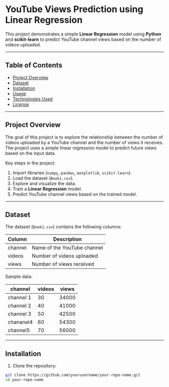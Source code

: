 # YouTube Views Prediction using Linear Regression

This project demonstrates a simple **Linear Regression** model using **Python** and **scikit-learn** to predict YouTube channel views based on the number of videos uploaded.

---

## Table of Contents
- [Project Overview](#project-overview)
- [Dataset](#dataset)
- [Installation](#installation)
- [Usage](#usage)
- [Technologies Used](#technologies-used)
- [License](#license)

---

## Project Overview

The goal of this project is to explore the relationship between the number of videos uploaded by a YouTube channel and the number of views it receives.  
The project uses a simple linear regression model to predict future views based on the input data.

Key steps in the project:
1. Import libraries (`numpy`, `pandas`, `matplotlib`, `scikit-learn`).
2. Load the dataset (`Book1.csv`).
3. Explore and visualize the data.
4. Train a **Linear Regression** model.
5. Predict YouTube channel views based on the trained model.

---

## Dataset

The dataset (`Book1.csv`) contains the following columns:

| Column   | Description                        |
|----------|------------------------------------|
| channel  | Name of the YouTube channel        |
| videos   | Number of videos uploaded          |
| views    | Number of views received           |

Sample data:

| channel   | videos | views  |
|-----------|--------|--------|
| channel 1 | 30     | 34000  |
| channel 2 | 40     | 41000  |
| channel 3 | 50     | 42500  |
| chananel4 | 60     | 54300  |
| channel5  | 70     | 56000  |

---

## Installation

1. Clone the repository:

```bash
git clone https://github.com/yourusername/your-repo-name.git
cd your-repo-name
